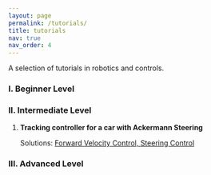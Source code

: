 ```yaml
---
layout: page
permalink: /tutorials/
title: tutorials
nav: true
nav_order: 4
---
```


A selection of tutorials in robotics and controls.

<h3> I. Beginner Level </h3>

<h3> II. Intermediate Level </h3>

1. **Tracking controller for a car with Ackermann Steering**

    Solutions: 
    <a href="https://github.com/lupusorina/cds_110_hw5/tree/master">Forward Velocity Control, </a>
    <a href="https://github.com/lupusorina/CDS_110_HW6">Steering Control</a>



<!-- 1. [Inverse Kinematics (IK) for a robot arm using Pinocchio](/tutorials/robot_arm_pin/)

2. [H-Infinity Control](/tutorials/h_infinity/) -->



<h3> III. Advanced Level </h3>


